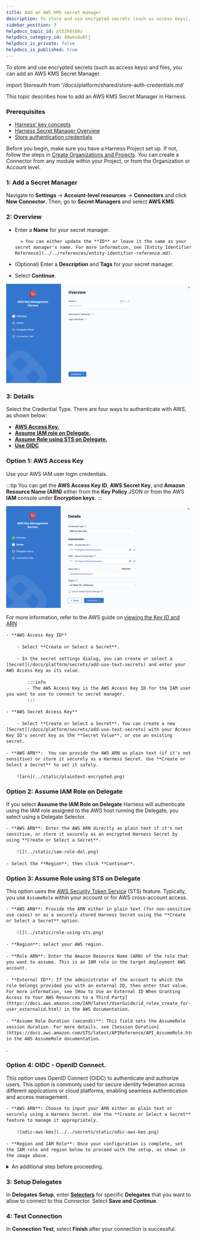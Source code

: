 ```yaml
---
title: Add an AWS KMS secret manager
description: To store and use encrypted secrets (such as access keys), you can add an AWS KMS Secrets Manager.
sidebar_position: 3
helpdocs_topic_id: pt52h8sb6z
helpdocs_category_id: 48wnu4u0tj
helpdocs_is_private: false
helpdocs_is_published: true
---
```


To store and use encrypted secrets (such as access keys) and files, you can add an AWS KMS Secret Manager.

import Storeauth from '/docs/platform/shared/store-auth-credentials.md'

<Storeauth />

This topic describes how to add an AWS KMS Secret Manager in Harness.

### Prerequisites

* [Harness' key concepts](/docs/platform/get-started/key-concepts.md)
* [Harness Secret Manager Overview](/docs/platform/secrets/secrets-management/harness-secret-manager-overview)
* [Store authentication credentials](/docs/platform/secrets/secrets-management/store-authentication-credentials)

Before you begin, make sure you have a Harness Project set up. If not, follow the steps in [Create Organizations and Projects](../../organizations-and-projects/create-an-organization.md). You can create a Connector from any module within your Project, or from the Organization or Account level.

### 1: Add a Secret Manager

Navigate to **Settings** → **Account-level resources** → **Connectors** and click **New Connector**. Then, go to **Secret Managers** and select **AWS KMS**. 

### 2: Overview

- Enter a **Name** for your secret manager.

        > You can either update the **ID** or leave it the same as your secret manager's name. For more information, see [Entity Identifier Reference](../../references/entity-identifier-reference.md).

- (Optional) Enter a **Description** and **Tags** for your secret manager.

- Select **Continue**.

![](../../secrets/static/add-an-aws-kms-secrets-manager-53.png)

### 3: Details

Select the Credential Type. There are four ways to authenticate with AWS, as shown below:

- [**AWS Access Key.**](#option-1-aws-access-key)
- [**Assume IAM role on Delegate.**](#option-2-assume-iam-role-on-delegate)
- [**Assume Role using STS on Delegate.**](#option-3-assume-role-using-sts-on-delegate)
- [**Use OIDC**](#option-4-oidc---openid-connect)

### Option 1: AWS Access Key

Use your AWS IAM user login credentials.

:::tip 
You can get the **AWS Access Key ID**, **AWS Secret Key**, and **Amazon Resource Name (ARN)** either from the **Key Policy** JSON or from the AWS **IAM** console under **Encryption keys**.
:::

![](../../secrets/static/add-an-aws-kms-secrets-manager-54.png)

For more information, refer to the AWS guide on [viewing the Key ID and ARN](https://docs.aws.amazon.com/kms/latest/developerguide/viewing-keys.html#find-cmk-id-arn)

    - **AWS Access Key ID**

        - Select **Create or Select a Secret**.

        - In the secret settings dialog, you can create or select a [Secret](/docs/platform/secrets/add-use-text-secrets) and enter your AWS Access Key as its value.

            :::info
            - The AWS Access Key is the AWS Access Key ID for the IAM user you want to use to connect to secret manager.
            :::

    - **AWS Secret Access Key**

        - Select **Create or Select a Secret**. You can create a new [Secret](/docs/platform/secrets/add-use-text-secrets) with your Access Key ID's secret key as the **Secret Value**, or use an existing secret.

    - **AWS ARN**:  You can provide the AWS ARN as plain text (if it's not sensitive) or store it securely as a Harness Secret. Use **Create or Select a Secret** to set it safely.

        ![arn](../static/plaintext-encrypted.png)

### Option 2: Assume IAM Role on Delegate

If you select **Assume the IAM Role on Delegate** Harness will authenticate using the IAM role assigned to the AWS host running the Delegate, you select using a Delegate Selector.

    - **AWS ARN**: Enter the AWS ARN directly as plain text if it's not sensitive, or store it securely as an encrypted Harness Secret by using **Create or Select a Secret**.

        ![](../static/iam-role-del.png)

    - Select the **Region**, then click **Continue**.

### Option 3: Assume Role using STS on Delegate

This option uses the [AWS Security Token Service](https://docs.aws.amazon.com/IAM/latest/UserGuide/id_credentials_temp.html) (STS) feature. Typically, you use `AssumeRole` within your account or for AWS cross-account access.

    - **AWS ARN**: Provide the ARN either in plain text (for non-sensitive use cases) or as a securely stored Harness Secret using the **Create or Select a Secret** option.

        ![](../static/role-using-sts.png)

    - **Region**: select your AWS region.

    - **Role ARN**: Enter the Amazon Resource Name (ARN) of the role that you want to assume. This is an IAM role in the target deployment AWS account.

    - **External ID**: If the administrator of the account to which the role belongs provided you with an external ID, then enter that value. For more information, see [How to Use an External ID When Granting Access to Your AWS Resources to a Third Party](https://docs.aws.amazon.com/IAM/latest/UserGuide/id_roles_create_for-user_externalid.html) in the AWS documentation.

    - **Assume Role Duration (seconds)**: This field sets the AssumeRole session duration. For more details, see [Session Duration](https://docs.aws.amazon.com/STS/latest/APIReference/API_AssumeRole.html) in the AWS AssumeRole documentation.
.

### Option 4: OIDC - OpenID Connect.

 This option uses OpenID Connect (OIDC) to authenticate and authorize users. This option is commonly used for secure identity federation across different applications or cloud platforms, enabling seamless authentication and access management.

    - **AWS ARN**: Choose to input your ARN either as plain text or securely using a Harness Secret. Use the **Create or Select a Secret** feature to manage it appropriately.

        ![odic-aws-kms](../../secrets/static/odic-aws-kms.png)

    - **Region and IAM Role**: Once your configuration is complete, set the IAM role and region below to proceed with the setup, as shown in the image above.

<details>
    <summary>An additional step before proceeding.</summary>

    #### Connectivity mode 

    This additional step allows you to select the connectivity mode.

    Once you have selected OIDC, you will be able to select **connectivity mode**, based on the requirement you can select the provider that can be either connect through a **delegate** or through **Harness platform**. 
        
    ![connectivity-mode](../../secrets/static/oidc-connectivity-mode.png)          
</details>

### 3: Setup Delegates

In **Delegates** **Setup**, enter [**Selectors**](../../delegates/manage-delegates/select-delegates-with-selectors.md#option-select-a-delegate-for-a-connector-using-tags) for specific **Delegates** that you want to allow to connect to this Connector. Select **Save and Continue**.

### 4: Test Connection

In **Connection** **Test**, select **Finish** after your connection is successful.

